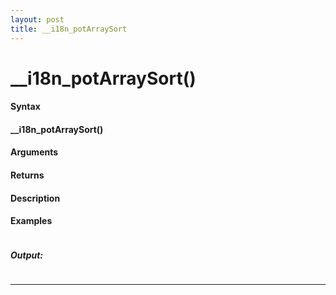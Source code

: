 ```yaml
---
layout: post
title: __i18n_potArraySort
---
```


# __i18n_potArraySort()


#### Syntax

#### __i18n_potArraySort()

#### Arguments

#### Returns

#### Description

#### Examples

```

```

##### Output:

```

```

---